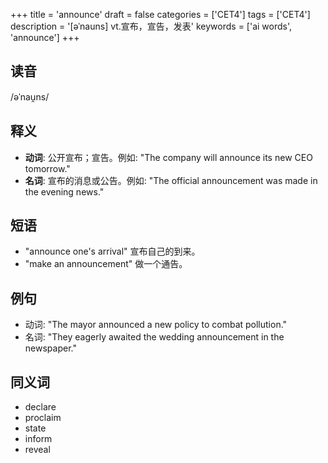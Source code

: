 +++
title = 'announce'
draft = false
categories = ['CET4']
tags = ['CET4']
description = '[əˈnauns] vt.宣布，宣告，发表'
keywords = ['ai words', 'announce']
+++

## 读音
/əˈnau̯ns/

## 释义
- **动词**: 公开宣布；宣告。例如: "The company will announce its new CEO tomorrow."
- **名词**: 宣布的消息或公告。例如: "The official announcement was made in the evening news."

## 短语
- "announce one's arrival" 宣布自己的到来。
- "make an announcement" 做一个通告。

## 例句
- 动词: "The mayor announced a new policy to combat pollution."
- 名词: "They eagerly awaited the wedding announcement in the newspaper."

## 同义词
- declare
- proclaim
- state
- inform
- reveal
